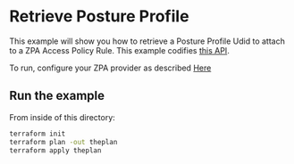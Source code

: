 # Retrieve Posture Profile

This example will show you how to retrieve a Posture Profile Udid to attach to a ZPA Access Policy Rule.
This example codifies [this API](https://help.zscaler.com/zpa/api-reference#/posture-profile-controller/getPostureProfile).

To run, configure your ZPA provider as described [Here](https://github.com/zscaler/terraform-provider-zpa/blob/master/docs/index.md)

## Run the example

From inside of this directory:

```bash
terraform init
terraform plan -out theplan
terraform apply theplan
```
